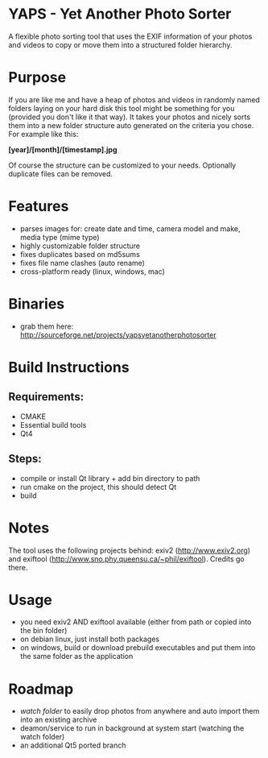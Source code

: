# YAPS - Yet Another Photo Sorter

A flexible photo sorting tool that uses the EXIF information of your photos and videos to copy or move them into a structured folder hierarchy.

# Purpose

If you are like me and have a heap of photos and videos in randomly named folders laying on your hard disk this tool might be something for you  (provided you don't like it that way). It takes your photos and nicely sorts them into a new folder structure auto generated on the criteria you chose. For example like this:

**[year]/[month]/[timestamp].jpg**

Of course the structure can be customized to your needs. Optionally duplicate files can be removed.

# Features

* parses images for: create date and time, camera model and make, media type (mime type)
* highly customizable folder structure
* fixes duplicates based on md5sums
* fixes file name clashes (auto rename)
* cross-platform ready (linux, windows, mac) 

# Binaries

* grab them here: http://sourceforge.net/projects/yapsyetanotherphotosorter

# Build Instructions

## Requirements:
* CMAKE
* Essential build tools
* Qt4

## Steps:
* compile or install Qt library + add bin directory to path
* run cmake on the project, this should detect Qt
* build

# Notes

The tool uses the following projects behind: exiv2 (http://www.exiv2.org) and exiftool (http://www.sno.phy.queensu.ca/~phil/exiftool). 
Credits go there.

# Usage

* you need exiv2 AND exiftool available (either from path or copied into the bin folder)
* on debian linux, just install both packages
* on windows, build or download prebuild executables and put them into the same folder as the application

# Roadmap

* *watch folder* to easily drop photos from anywhere and auto import them into an existing archive
* deamon/service to run in background at system start (watching the watch folder)
* an additional Qt5 ported branch
